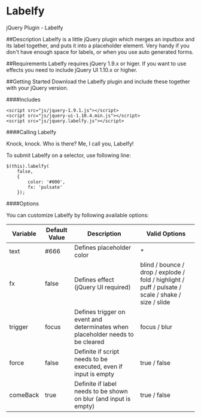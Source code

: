 Labelfy
=======

jQuery Plugin - Labelfy

##Description
Labelfy is a little jQuery plugin which merges an inputbox and its label together, and puts it into a placeholder element. Very handy if you don't have enough space for labels, or when you use auto generated forms.

##Requirements
Labelfy requires jQuery 1.9.x or higer. If you want to use effects you need to include jQuery UI 1.10.x or higher.

##Getting Started
Download the Labelfy plugin and include these together with your jQuery version.

####Includes
`````
<script src="js/jquery-1.9.1.js"></script>
<script src="js/jquery-ui-1.10.4.min.js"></script>
<script src="js/jquery.labelfy.js"></script>
`````

####Calling Labelfy

Knock, knock. Who is there? Me, I call you, Labelfy!

To submit Labelfy on a selector, use following line:
`````
$(this).labelfy(
    false, 
    {
        color: '#000',
        fx: 'pulsate'
    });
`````
####Options

You can customize Labelfy by following available options:

<table>
<thead>
        <tr>
            <th>Variable</th>
            <th>Default Value</th>
            <th>Description</th>
            <th>Valid Options</th>
        </tr>
    </thead>
    <tbody>
        <tr>
            <td>text</td>
            <td>#666</td>
            <td>Defines placeholder color</td>
            <td>*</td>
        </tr>
        <tr>
            <td>fx</td>
            <td>false</td>
            <td>Defines effect (jQuery UI required)</td>
            <td>blind / bounce / drop / explode / fold / highlight / puff / pulsate / scale / shake / size / slide</td>
        </tr>
        <tr>
            <td>trigger</td>
            <td>focus</td>
            <td>Defines trigger on event and determinates when placeholder needs to be cleared</td>
            <td>focus / blur</td>
        </tr>
        <tr>
            <td>force</td>
            <td>false</td>
            <td>Definite if script needs to be executed, even if input is empty</td>
            <td>true / false</td>
        </tr>
        <tr>
            <td>comeBack</td>
            <td>true</td>
            <td>Definite if label needs to be shown on blur (and input is empty)</td>
            <td>true / false</td>
        </tr>
    </tbody>
</table>
